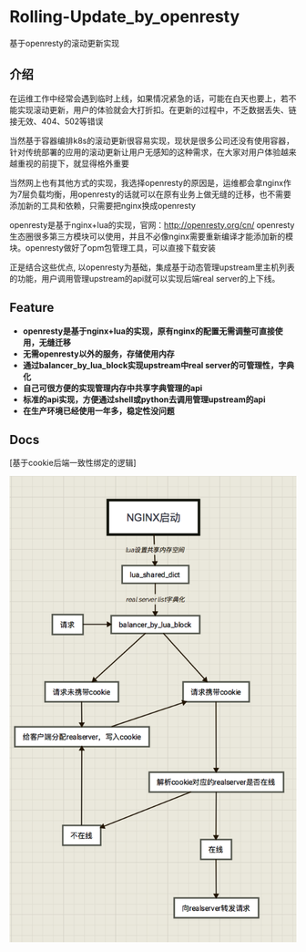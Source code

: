 # Rolling-Update_by_openresty

基于openresty的滚动更新实现

## 介绍

在运维工作中经常会遇到临时上线，如果情况紧急的话，可能在白天也要上，若不能实现滚动更新，用户的体验就会大打折扣。在更新的过程中，不乏数据丢失、链接无效、404、502等错误

当然基于容器编排k8s的滚动更新很容易实现，现状是很多公司还没有使用容器，针对传统部署的应用的滚动更新让用户无感知的这种需求，在大家对用户体验越来越重视的前提下，就显得格外重要

当然网上也有其他方式的实现，我选择openresty的原因是，运维都会拿nginx作为7层负载均衡，用openresty的话就可以在原有业务上做无缝的迁移，也不需要添加新的工具和依赖，只需要把nginx换成openresty

openresty是基于nginx+lua的实现，官网：http://openresty.org/cn/ openresty生态圈很多第三方模块可以使用，并且不必像nginx需要重新编译才能添加新的模块。openresty做好了opm包管理工具，可以直接下载安装

正是结合这些优点, 以openresty为基础，集成基于动态管理upstream里主机列表的功能，用户调用管理upstream的api就可以实现后端real server的上下线。

## Feature

* **openresty是基于nginx+lua的实现，原有nginx的配置无需调整可直接使用，无缝迁移**
* **无需openresty以外的服务，存储使用内存**
* **通过balancer_by_lua_block实现upstream中real server的可管理性，字典化**
* **自己可很方便的实现管理内存中共享字典管理的api**
* **标准的api实现，方便通过shell或python去调用管理upstream的api**
* **在生产环境已经使用一年多，稳定性没问题**

## Docs

[基于cookie后端一致性绑定的逻辑]

![image](https://github.com/327101303/Rolling-Update_by_openresty/blob/master/%E5%9F%BA%E4%BA%8Ecookie%E7%94%A8%E6%88%B7%E8%AE%BF%E9%97%AE%E5%90%8E%E7%AB%AF%E4%B8%80%E8%87%B4%E6%80%A7%E7%BB%91%E5%AE%9A/sticky.png)

